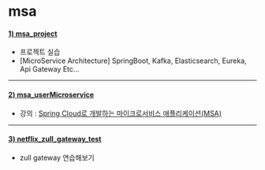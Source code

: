 # msa

#### [1) msa_project](https://github.com/seohaem/2021to2022/tree/master/msa/msa_project)
- 프로젝트 실습
- [MicroService Architecture] SpringBoot, Kafka, Elasticsearch, Eureka, Api Gateway Etc...
---

#### [2) msa_userMicroservice](https://github.com/seohaem/2021to2022/tree/master/msa/msa_userMicroservice)
- 강의 : [Spring Cloud로 개발하는 마이크로서비스 애플리케이션(MSA)](https://www.inflearn.com/course/%EC%8A%A4%ED%94%84%EB%A7%81-%ED%81%B4%EB%9D%BC%EC%9A%B0%EB%93%9C-%EB%A7%88%EC%9D%B4%ED%81%AC%EB%A1%9C%EC%84%9C%EB%B9%84%EC%8A%A4)

--- 

#### [3) netflix_zull_gateway_test](https://github.com/seohaem/2021to2022/tree/master/msa/netflix_zull_gateway_test)
- zull gateway 연습해보기
